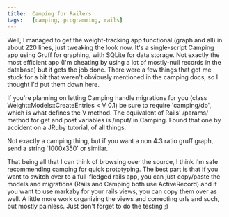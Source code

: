 ```yaml
---
title:  Camping for Railers
tags:   [camping, programming, rails]
---
```


Well, I managed to get the weight-tracking app functional (graph and all) in about 220 lines, just tweaking the look now. It's a single-script Camping app using Gruff for graphing, with SQLite for data storage. Not exactly the most efficient app (I'm cheating by using a lot of mostly-null records in the database) but it gets the job done.
There were a few things that got me stuck for a bit that weren't obviously mentioned in the camping docs, so I thought I'd put them down here.

If you're planning on letting Camping handle migrations for you (class Weight\::Models\::CreateEntries < V 0.1) be sure to require 'camping/db', which is what defines the V method.
The equivalent of Rails' /params/ method for get and post variables is /input/ in Camping. Found that one by accident on a JRuby tutorial, of all things.

Not exactly a camping thing, but if you want a non 4:3 ratio gruff graph, send a string '1000x350' or similar.

That being all that I can think of browsing over the source, I think I'm safe recommending camping for quick prototyping. The best part is that if you want to switch over to a full-fledged rails app, you can just copy/paste the models and migrations (Rails and Camping both use ActiveRecord) and if you want to use markaby for your rails views, you can copy them over as well. A little more work organizing the views and correcting urls and such, but mostly painless. Just don't forget to do the testing ;)

